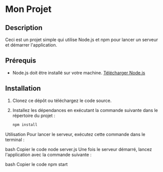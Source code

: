 # Mon Projet

## Description
Ceci est un projet simple qui utilise Node.js et npm pour lancer un serveur et démarrer l'application.

## Prérequis
- Node.js doit être installé sur votre machine. [Télécharger Node.js](https://nodejs.org/)

## Installation
1. Clonez ce dépôt ou téléchargez le code source.
   
2. Installez les dépendances en exécutant la commande suivante dans le répertoire du projet :

   ```bash
   npm install
Utilisation
Pour lancer le serveur, exécutez cette commande dans le terminal :

bash
Copier le code
node server.js
Une fois le serveur démarré, lancez l'application avec la commande suivante :

bash
Copier le code
npm start
